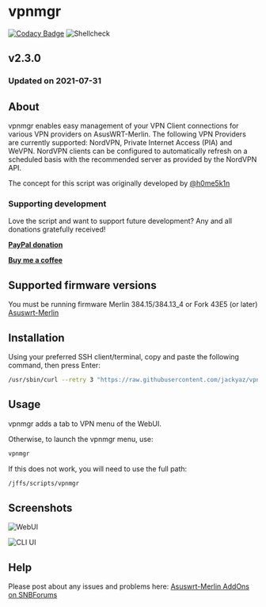 # vpnmgr
[![Codacy Badge](https://app.codacy.com/project/badge/Grade/f73bdf3124904744b1844b4099f77bfe)](https://www.codacy.com/gh/jackyaz/vpnmgr/dashboard?utm_source=github.com&amp;utm_medium=referral&amp;utm_content=jackyaz/vpnmgr&amp;utm_campaign=Badge_Grade)
![Shellcheck](https://github.com/jackyaz/vpnmgr/actions/workflows/shellcheck.yml/badge.svg)

## v2.3.0
### Updated on 2021-07-31
## About
vpnmgr enables easy management of your VPN Client connections for various VPN providers on AsusWRT-Merlin. The following VPN Providers are currently supported: NordVPN, Private Internet Access (PIA) and WeVPN.
NordVPN clients can be configured to automatically refresh on a scheduled basis with the recommended server as provided by the NordVPN API.

The concept for this script was originally developed by [@h0me5k1n](https://github.com/h0me5k1n/asusmerlin-nvpnmgr)

### Supporting development
Love the script and want to support future development? Any and all donations gratefully received!

[**PayPal donation**](https://paypal.me/jackyaz21)

[**Buy me a coffee**](https://www.buymeacoffee.com/jackyaz)

## Supported firmware versions
You must be running firmware Merlin 384.15/384.13_4 or Fork 43E5 (or later) [Asuswrt-Merlin](https://asuswrt.lostrealm.ca/)

## Installation
Using your preferred SSH client/terminal, copy and paste the following command, then press Enter:

```sh
/usr/sbin/curl --retry 3 "https://raw.githubusercontent.com/jackyaz/vpnmgr/master/vpnmgr.sh" -o "/jffs/scripts/vpnmgr" && chmod 0755 /jffs/scripts/vpnmgr && /jffs/scripts/vpnmgr install
```

## Usage
vpnmgr adds a tab to VPN menu of the WebUI.

Otherwise, to launch the vpnmgr menu, use:
```sh
vpnmgr
```

If this does not work, you will need to use the full path:
```sh
/jffs/scripts/vpnmgr
```

## Screenshots

![WebUI](https://puu.sh/HevUo/0600bbea5c.png)

![CLI UI](https://puu.sh/HevPC/4f5ddfc3d6.png)

## Help
Please post about any issues and problems here: [Asuswrt-Merlin AddOns on SNBForums](https://www.snbforums.com/forums/asuswrt-merlin-addons.60/?prefix_id=11)
